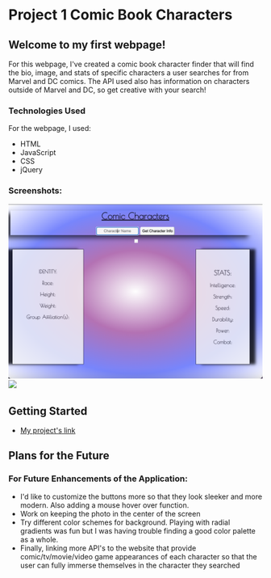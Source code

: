 # **Project 1 Comic Book Characters**

## **Welcome to my first webpage!**

For this webpage, I've created a comic book character finder that will find the bio, image, and stats of specific characters a user searches for from Marvel and DC comics. The API used also has information on characters outside of Marvel and DC, so get creative with your search!

### Technologies Used
For the webpage, I used:
- HTML
- JavaScript
- CSS
- jQuery

### Screenshots:
![](images/Screenshot%20of%20proj%201%20no%20selection.png)
![](images/Screenshot%20of%20proj%201%selection.png)



## Getting Started
- [My project's link](https://project-1-superheroes.vercel.app/)

## Plans for the Future
### For Future Enhancements of the Application:

- I'd like to customize the buttons more so that they look sleeker and more modern. Also adding a mouse hover over function.
- Work on keeping the photo in the center of the screen
- Try different color schemes for background. Playing with radial gradients was fun but I was having trouble finding a good color palette as a whole.
- Finally, linking more API's to the website that provide comic/tv/movie/video game appearances of each character so that the user can fully immerse themselves in the character they searched
